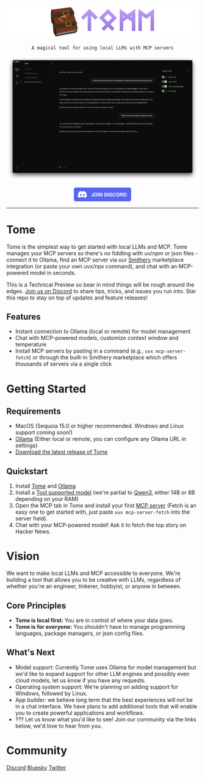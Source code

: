 <img src="static/images/repo-header.png" alt="Tome" />

<p align="center">
    <code>A magical tool for using local LLMs with MCP servers</code>
</p>

<img src="static/images/screenshot.png" alt="Tome Screenshot" />

<p align="center">
    <a href="https://discord.gg/9CH6us29YA">
        <img src=".github/images/discord.png" width="150">
    </a>
</p>

---

# Tome

Tome is the simplest way to get started with local LLMs and MCP. Tome manages your MCP servers so there's no fiddling with uv/npm or json files - connect it to Ollama, find an MCP server via our [Smithery](https://smithery.ai) marketplace integration (or paste your own uvx/npx command), and chat with an MCP-powered model in seconds.

This is a Technical Preview so bear in mind things will be rough around the edges. [Join us on Discord](https://discord.gg/9CH6us29YA) to share tips, tricks, and issues you run into. Star this repo to stay on top of updates and feature releases!

## Features

- Instant connection to Ollama (local or remote) for model management
- Chat with MCP-powered models, customize context window and temperature
- Install MCP servers by pasting in a command (e.g., `uvx mcp-server-fetch`) or through the built-in Smithery marketplace which offers thousands of servers via a single click

# Getting Started

## Requirements

- MacOS (Sequoia 15.0 or higher recommended. Windows and Linux support coming soon!)
- [Ollama](https://ollama.com/) (Either local or remote, you can configure any Ollama URL in settings)
- [Download the latest release of Tome](https://github.com/runebookai/tome/releases/download/v0.3.0/Tome_0.3.0_aarch64.dmg)

## Quickstart

1. Install [Tome](https://github.com/runebookai/tome/releases/download/v0.3.0/Tome_0.3.0_aarch64.dmg) and [Ollama](https://ollama.com)
2. Install a [Tool supported model](https://ollama.com/search?c=tools) (we're partial to [Qwen3](https://ollama.com/library/qwen3), either 14B or 8B depending on your RAM)
3. Open the MCP tab in Tome and install your first [MCP server](https://github.com/modelcontextprotocol/servers) (Fetch is an easy one to get started with, just paste `uvx mcp-server-fetch` into the server field).
4. Chat with your MCP-powered model! Ask it to fetch the top story on Hacker News.

# Vision

We want to make local LLMs and MCP accessible to everyone. We're building a tool that allows you to be creative with LLMs, regardless
of whether you're an engineer, tinkerer, hobbyist, or anyone in between.

## Core Principles

- **Tome is local first:** You are in control of where your data goes.
- **Tome is for everyone:** You shouldn't have to manage programming languages, package managers, or json config files.

## What's Next

- Model support: Currently Tome uses Ollama for model management but we'd like to expand support for other LLM engines and possibly even cloud models, let us know if you have any requests.
- Operating system support: We're planning on adding support for Windows, followed by Linux.
- App builder: we believe long term that the best experiences will not be in a chat interface. We have plans to add additional tools that will enable you to create powerful applications and workflows.
- ??? Let us know what you'd like to see! Join our community via the links below, we'd love to hear from you.

# Community

[Discord](https://discord.gg/9CH6us29YA) [Bluesky](https://bsky.app/profile/runebook.ai) [Twitter](https://twitter.com/runebookai)
